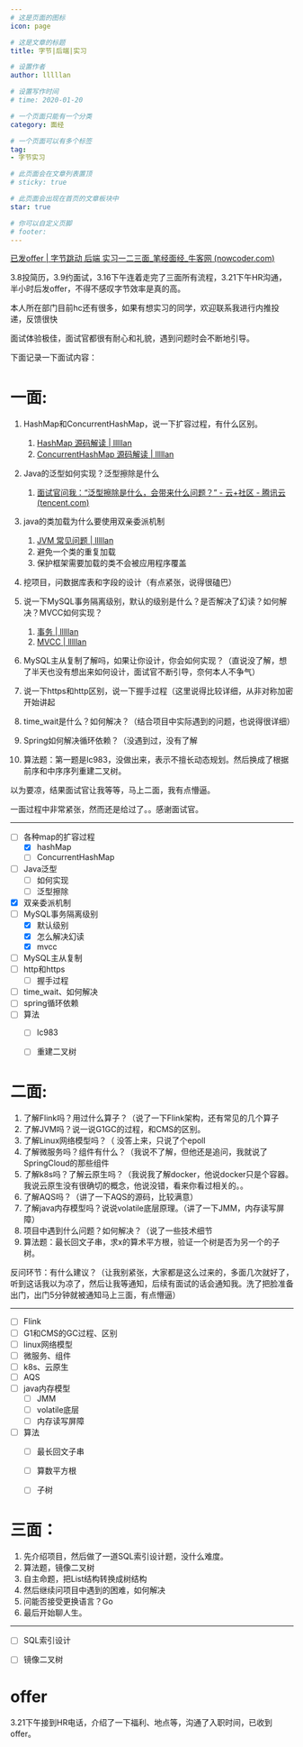```yaml
---
# 这是页面的图标
icon: page

# 这是文章的标题
title: 字节|后端|实习

# 设置作者
author: lllllan

# 设置写作时间
# time: 2020-01-20

# 一个页面只能有一个分类
category: 面经

# 一个页面可以有多个标签
tag:
- 字节实习

# 此页面会在文章列表置顶
# sticky: true

# 此页面会出现在首页的文章板块中
star: true

# 你可以自定义页脚
# footer: 
---
```




[已发offer | 字节跳动 后端 实习一二三面_笔经面经_牛客网 (nowcoder.com)](https://www.nowcoder.com/discuss/870251)



3.8投简历，3.9约面试，3.16下午连着走完了三面所有流程，3.21下午HR沟通，半小时后发offer，不得不感叹字节效率是真的高。  



 本人所在部门目前hc还有很多，如果有想实习的同学，欢迎联系我进行内推投递，反馈很快

 

 面试体验极佳，面试官都很有耐心和礼貌，遇到问题时会不断地引导。

 下面记录一下面试内容：

#  **一面:** 

1. HashMap和ConcurrentHashMap，说一下扩容过程，有什么区别。
    1. [HashMap 源码解读 | lllllan](http://localhost:8080/java/container/source-code/hashmap/)
    2. [ConcurrentHashMap 源码解读 | lllllan](http://localhost:8080/java/container/source-code/concurrent-hashmap/)

2. Java的泛型如何实现？泛型擦除是什么
    1. [面试官问我：“泛型擦除是什么，会带来什么问题？” - 云+社区 - 腾讯云 (tencent.com)](https://cloud.tencent.com/developer/article/1649866)

3. java的类加载为什么要使用双亲委派机制
    1. [JVM 常见问题 | lllllan](http://localhost:8080/java/jvm/#双亲委派机制)
    2. 避免一个类的重复加载
    3. 保护框架需要加载的类不会被应用程序覆盖

4. 挖项目，问数据库表和字段的设计（有点紧张，说得很磕巴）
5. 说一下MySQL事务隔离级别，默认的级别是什么？是否解决了幻读？如何解决？MVCC如何实现？
    1. [事务 | lllllan](http://localhost:8080/mysql/transaction/)
    2. [MVCC | lllllan](http://localhost:8080/mysql/mvcc/)

6. MySQL主从复制了解吗，如果让你设计，你会如何实现？（直说没了解，想了半天也没有想出来如何设计，面试官不断引导，奈何本人不争气）
7. 说一下https和http区别，说一下握手过程（这里说得比较详细，从非对称加密开始讲起
8. time_wait是什么？如何解决？（结合项目中实际遇到的问题，也说得很详细）
9. Spring如何解决循环依赖？（没遇到过，没有了解
10. 算法题：第一题是lc983，没做出来，表示不擅长动态规划。然后换成了根据前序和中序序列重建二叉树。

 以为要凉，结果面试官让我等等，马上二面，我有点懵逼。

 一面过程中非常紧张，然而还是给过了。。感谢面试官。  

---

- [ ] 各种map的扩容过程
    - [x] hashMap
    - [ ] ConcurrentHashMap
- [ ] Java泛型
    - [ ] 如何实现
    - [ ] 泛型擦除
- [x] 双亲委派机制
- [ ] MySQL事务隔离级别
    - [x] 默认级别
    - [x] 怎么解决幻读
    - [x] mvcc
- [ ] MySQL主从复制
- [ ] http和https
    - [ ] 握手过程
- [ ] time_wait、如何解决
- [ ] spring循环依赖
- [ ] 算法
    - [ ] lc983
    - [ ] 重建二叉树



#  **二面:** 

1. 了解Flink吗？用过什么算子？（说了一下Flink架构，还有常见的几个算子
2. 了解JVM吗？说一说G1GC的过程，和CMS的区别。
3. 了解Linux网络模型吗？（ 没答上来，只说了个epoll
4. 了解微服务吗？组件有什么？（我说不了解，但他还是追问，我就说了SpringCloud的那些组件
5. 了解k8s吗？了解云原生吗？（我说我了解docker，他说docker只是个容器。我说云原生没有很确切的概念，他说没错，看来你看过相关的。。
6. 了解AQS吗？（讲了一下AQS的源码，比较满意）
7. 了解java内存模型吗？说说volatile底层原理。（讲了一下JMM，内存读写屏障）
8. 项目中遇到什么问题？如何解决？（说了一些技术细节
9. 算法题：最长回文子串，求x的算术平方根，验证一个树是否为另一个的子树。

 反问环节：有什么建议？（让我别紧张，大家都是这么过来的，多面几次就好了，听到这话我以为凉了，然后让我等通知，后续有面试的话会通知我。洗了把脸准备出门，出门5分钟就被通知马上三面，有点懵逼）  

---

- [ ] Flink
- [ ] G1和CMS的GC过程、区别
- [ ] linux网络模型
- [ ] 微服务、组件
- [ ] k8s、云原生
- [ ] AQS
- [ ] java内存模型
    - [ ] JMM
    - [ ] volatile底层
    - [ ] 内存读写屏障
- [ ] 算法
    - [ ] 最长回文子串
    - [ ] 算数平方根
    - [ ] 子树



#  **三面：** 

1. 先介绍项目，然后做了一道SQL索引设计题，没什么难度。
2. 算法题，镜像二叉树
3. 自主命题，把List结构转换成树结构
4.  然后继续问项目中遇到的困难，如何解决
5. 问能否接受更换语言？Go
6. 最后开始聊人生。

---

- [ ] SQL索引设计
- [ ] 镜像二叉树



#  offer 

 3.21下午接到HR电话，介绍了一下福利、地点等，沟通了入职时间，已收到offer。
